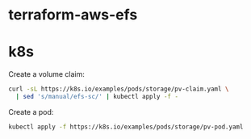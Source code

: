 # terraform-aws-efs


# k8s

Create a volume claim:
```bash
curl -sL https://k8s.io/examples/pods/storage/pv-claim.yaml \
  | sed 's/manual/efs-sc/' | kubectl apply -f -
```

Create a pod:
```bash
kubectl apply -f https://k8s.io/examples/pods/storage/pv-pod.yaml
```
